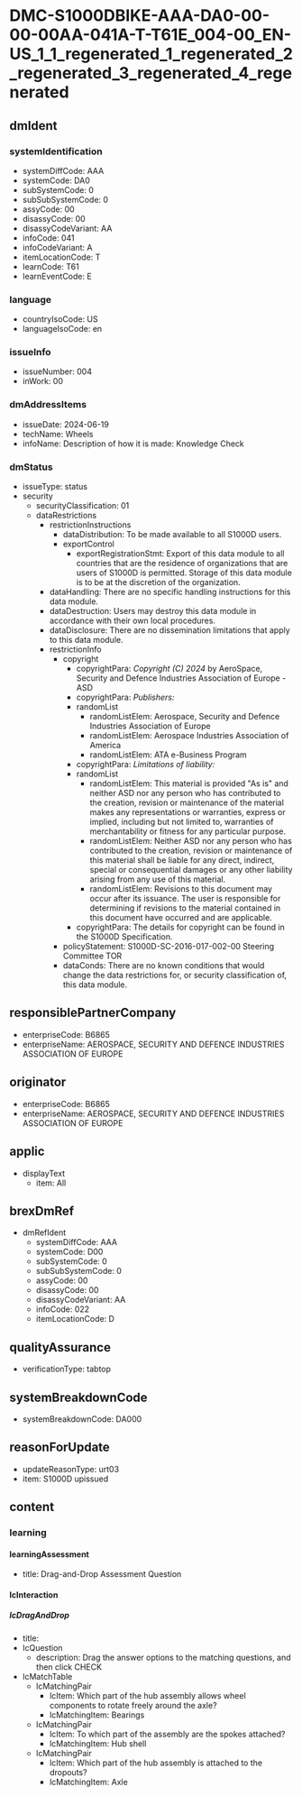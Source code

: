 # DMC-S1000DBIKE-AAA-DA0-00-00-00AA-041A-T-T61E_004-00_EN-US_1_1_regenerated_1_regenerated_2_regenerated_3_regenerated_4_regenerated

## dmIdent

### systemIdentification
* systemDiffCode: AAA
* systemCode: DA0
* subSystemCode: 0
* subSubSystemCode: 0
* assyCode: 00
* disassyCode: 00
* disassyCodeVariant: AA
* infoCode: 041
* infoCodeVariant: A
* itemLocationCode: T
* learnCode: T61
* learnEventCode: E

### language
* countryIsoCode: US
* languageIsoCode: en

### issueInfo
* issueNumber: 004
* inWork: 00

### dmAddressItems
* issueDate: 2024-06-19
* techName: Wheels
* infoName: Description of how it is made: Knowledge Check

### dmStatus
* issueType: status
* security
    * securityClassification: 01
    * dataRestrictions
        * restrictionInstructions
            * dataDistribution: To be made available to all S1000D users.
            * exportControl
                * exportRegistrationStmt: Export of this data module to all countries that are the residence of organizations that are users of S1000D is permitted. Storage of this data module is to be at the discretion of the organization.
        * dataHandling: There are no specific handling instructions for this data module.
        * dataDestruction: Users may destroy this data module in accordance with their own local procedures.
        * dataDisclosure: There are no dissemination limitations that apply to this data module.
        * restrictionInfo
            * copyright
                * copyrightPara: *Copyright (C) 2024* by AeroSpace, Security and Defence Industries Association of Europe - ASD
                * copyrightPara: *Publishers:*
                * randomList
                    * randomListElem: Aerospace, Security and Defence Industries Association of Europe
                    * randomListElem: Aerospace Industries Association of America
                    * randomListElem: ATA e-Business Program
                * copyrightPara: *Limitations of liability:*
                * randomList
                    * randomListElem: This material is provided "As is" and neither ASD nor any person who has contributed to the creation, revision or maintenance of the material makes any representations or warranties, express or implied, including but not limited to, warranties of merchantability or fitness for any particular purpose.
                    * randomListElem: Neither ASD nor any person who has contributed to the creation, revision or maintenance of this material shall be liable for any direct, indirect, special or consequential damages or any other liability arising from any use of this material.
                    * randomListElem: Revisions to this document may occur after its issuance. The user is responsible for determining if revisions to the material contained in this document have occurred and are applicable.
                * copyrightPara: The details for copyright can be found in the S1000D Specification.
            * policyStatement: S1000D-SC-2016-017-002-00 Steering Committee TOR
            * dataConds: There are no known conditions that would change the data restrictions for, or security classification of, this data module.

## responsiblePartnerCompany
* enterpriseCode: B6865
* enterpriseName: AEROSPACE, SECURITY AND DEFENCE INDUSTRIES ASSOCIATION OF EUROPE

## originator
* enterpriseCode: B6865
* enterpriseName: AEROSPACE, SECURITY AND DEFENCE INDUSTRIES ASSOCIATION OF EUROPE

## applic
* displayText
    * item: All

## brexDmRef
* dmRefIdent
    * systemDiffCode: AAA
    * systemCode: D00
    * subSystemCode: 0
    * subSubSystemCode: 0
    * assyCode: 00
    * disassyCode: 00
    * disassyCodeVariant: AA
    * infoCode: 022
    * itemLocationCode: D

## qualityAssurance
* verificationType: tabtop

## systemBreakdownCode
* systemBreakdownCode: DA000

## reasonForUpdate
* updateReasonType: urt03
* item: S1000D upissued

## content
### learning
#### learningAssessment
* title: Drag-and-Drop Assessment Question

#### lcInteraction
##### lcDragAndDrop
* title: 
* lcQuestion
    * description: Drag the answer options to the matching questions, and then click CHECK
* lcMatchTable
    * lcMatchingPair
        * lcItem: Which part of the hub assembly allows wheel components to rotate freely around the axle?
        * lcMatchingItem: Bearings
    * lcMatchingPair
        * lcItem: To which part of the assembly are the spokes attached?
        * lcMatchingItem: Hub shell
    * lcMatchingPair
        * lcItem: Which part of the hub assembly is attached to the dropouts?
        * lcMatchingItem: Axle